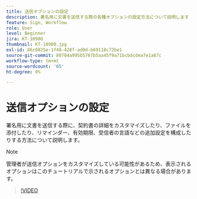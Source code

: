 ```yaml
---
title: 送信オプションの設定
description: 署名用に文書を送信する際の各種オプションの設定方法について説明します
feature: Sign, Workflow
role: User
level: Beginner
jira: KT-10980
thumbnail: KT-10980.jpg
exl-id: 86c0825e-1f40-428f-ad0d-b69118c72be1
source-git-commit: 80704a995b5767b5aa45f9a71bcbdcdea7e1a67c
workflow-type: tm+mt
source-wordcount: '65'
ht-degree: 0%

---
```


# 送信オプションの設定

署名用に文書を送信する際に、契約書の詳細をカスタマイズしたり、ファイルを添付したり、リマインダー、有効期限、受信者の言語などの追加設定を構成したりする方法について説明します。

>[!NOTE]
>
>管理者が送信オプションをカスタマイズしている可能性があるため、表示されるオプションはこのチュートリアルで示されるオプションとは異なる場合があります。

>[!VIDEO](https://video.tv.adobe.com/v/3412765?quality=12&learn=on&hidetitle=true&captions=jpn)
